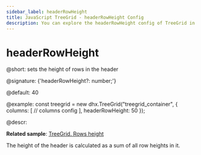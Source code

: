 ```yaml
---
sidebar_label: headerRowHeight
title: JavaScript TreeGrid - headerRowHeight Config 
description: You can explore the headerRowHeight config of TreeGrid in the documentation of the DHTMLX JavaScript UI library. Browse developer guides and API reference, try out code examples and live demos, and download a free 30-day evaluation version of DHTMLX Suite 7.
---
```


# headerRowHeight

@short: sets the height of rows in the header

@signature: {'headerRowHeight?: number;'}

@default: 40

@example:
const treegrid = new dhx.TreeGrid("treegrid_container", {
	columns: [
		// columns config
	],
	headerRowHeight: 50
});

@descr:

**Related sample**: [TreeGrid. Rows height](https://snippet.dhtmlx.com/xl0i3yof)

The height of the header is calculated as a sum of all row heights in it.

[comment]: # (@related: treegrid/configuration.md#headerfooter-height treegrid/initialization.md#initialize-treegrid)
